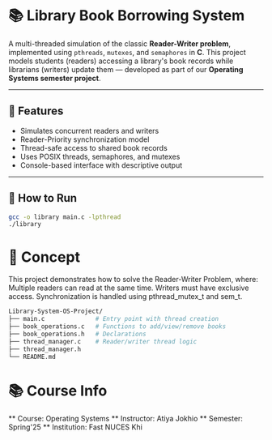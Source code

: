 # 📚 Library Book Borrowing System

A multi-threaded simulation of the classic **Reader-Writer problem**, implemented using `pthreads`, `mutexes`, and `semaphores` in **C**. This project models students (readers) accessing a library's book records while librarians (writers) update them — developed as part of our **Operating Systems semester project**.

---

## 🔧 Features

- Simulates concurrent readers and writers
- Reader-Priority synchronization model
- Thread-safe access to shared book records
- Uses POSIX threads, semaphores, and mutexes
- Console-based interface with descriptive output

---

## 🚀 How to Run

```bash
gcc -o library main.c -lpthread
./library
```

# 🧠 Concept
This project demonstrates how to solve the Reader-Writer Problem, where:
Multiple readers can read at the same time.
Writers must have exclusive access.
Synchronization is handled using pthread_mutex_t and sem_t.

```Bash
Library-System-OS-Project/
├── main.c              # Entry point with thread creation
├── book_operations.c   # Functions to add/view/remove books
├── book_operations.h   # Declarations
├── thread_manager.c    # Reader/writer thread logic
├── thread_manager.h
└── README.md
```

# 📚 Course Info
** Course: Operating Systems
** Instructor: Atiya Jokhio
** Semester: Spring'25
** Institution: Fast NUCES Khi
